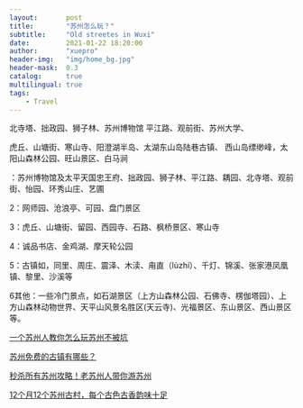 ```yaml
---
layout:       post
title:        "苏州怎么玩？"
subtitle:     "Old streetes in Wuxi"
date:         2021-01-22 18:20:00
author:       "xuepro"
header-img:   "img/home_bg.jpg"
header-mask:  0.3
catalog:      true
multilingual: true
tags:
    - Travel
---
```




北寺塔、拙政园、狮子林、苏州博物馆
平江路、观前街、苏州大学、

虎丘、山塘街、寒山寺、阳澄湖半岛、太湖东山岛陆巷古镇、
西山岛缥缈峰，太阳山森林公园、旺山景区、白马涧

：苏州博物馆及太平天国忠王府、拙政园、狮子林、平江路、耦园、北寺塔、观前街、怡园、环秀山庄、艺圃

2：网师园、沧浪亭、可园、盘门景区

3：虎丘、山塘街、留园、西园寺、石路、枫桥景区、寒山寺

4：诚品书店、金鸡湖、摩天轮公园

5：古镇如，同里、周庄、震泽、木渎、甪直（lùzhí）、千灯、锦溪、张家港凤凰镇、黎里、沙溪等

6其他：一些冷门景点，如石湖景区（上方山森林公园、石佛寺、楞伽塔园）、上方山森林动物世界、天平山风景名胜区(天云寺)、光福景区、东山景区、西山景区等。

[一个苏州人教你怎么玩苏州不被坑](https://travel.qunar.com/travelbook/note/7022869)

[苏州免费的古镇有哪些？](https://www.qqlyjt.com/gonglue/suzhou-233119.html)

[秒杀所有苏州攻略！老苏州人带你游苏州](https://www.jianshu.com/p/38169533018c)

[12个月12个苏州古村，每个古色古香韵味十足 ](https://www.sohu.com/a/218340908_522149)



